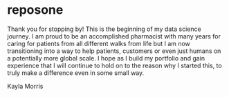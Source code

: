 # reposone

Thank you for stopping by! This is the beginning of my data science journey.  I am proud to be an accomplished pharmacist with many years for caring for patients from all different walks from life but I am now transitioning into a way to help patients, customers or even just humans on a potentially more global scale.  I hope as I build my portfolio and gain experience that I will continue to hold on to the reason why I started this, to truly make a difference even in some small way.  

Kayla Morris
